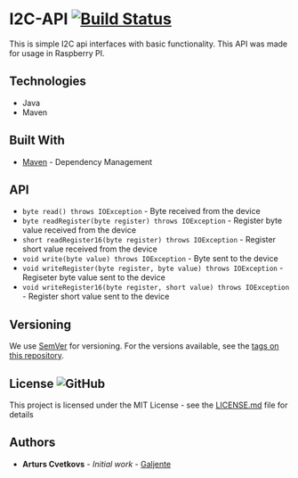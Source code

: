 # I2C-API [![Build Status](https://app.travis-ci.com/Galjente/I2C-API.svg?branch=main)](https://app.travis-ci.com/Galjente/I2C-API)
This is simple I2C api interfaces with basic functionality. This API was made for usage in Raspberry PI.

## Technologies
* Java
* Maven

## Built With
* [Maven](https://maven.apache.org/) - Dependency Management

## API
* `byte read() throws IOException` - Byte received from the device
* `byte readRegister(byte register) throws IOException` - Register byte value received from the device
* `short readRegister16(byte register) throws IOException` - Register short value received from the device
* `void write(byte value) throws IOException` - Byte sent to the device
* `void writeRegister(byte register, byte value) throws IOException` - Regiseter byte value sent to the device
* `void writeRegister16(byte register, short value) throws IOException` - Register short value sent to the device

## Versioning
We use [SemVer](http://semver.org/) for versioning. For the versions available, see the [tags on this repository](https://github.com/Galjente/I2C-API/tags). 

## License ![GitHub](https://img.shields.io/github/license/Galjente/I2C-API)
This project is licensed under the MIT License - see the [LICENSE.md](LICENSE.md) file for details

## Authors
* **Arturs Cvetkovs** - *Initial work* - [Galjente](https://github.com/Galjente)
